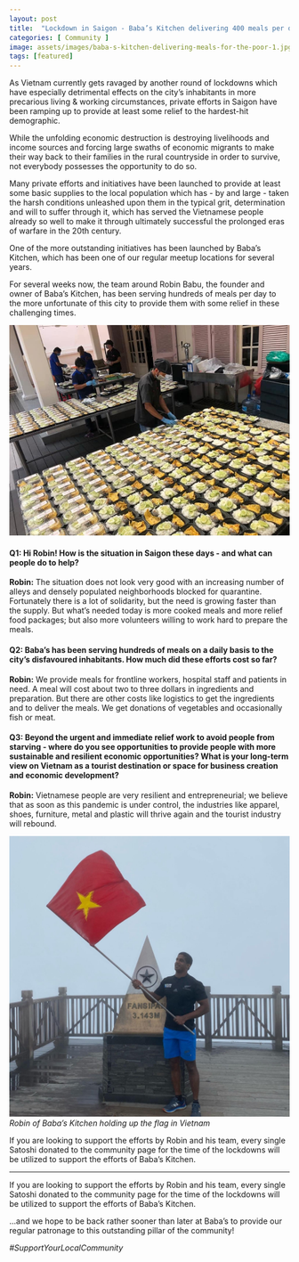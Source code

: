 ```yaml
---
layout: post
title:  "Lockdown in Saigon - Baba’s Kitchen delivering 400 meals per day for the poor (and how you can support them!)"
categories: [ Community ]
image: assets/images/baba-s-kitchen-delivering-meals-for-the-poor-1.jpg
tags: [featured]
---
```

As Vietnam currently gets ravaged by another round of lockdowns which have especially detrimental effects on the city’s inhabitants in more precarious living & working circumstances, private efforts in Saigon have been ramping up to provide at least some relief to the hardest-hit demographic.

While the unfolding economic destruction is destroying livelihoods and income sources and forcing large swaths of economic migrants to make their way back to their families in the rural countryside in order to survive, not everybody possesses the opportunity to do so.

Many private efforts and initiatives have been launched to provide at least some basic supplies to the local population which has - by and large - taken the harsh conditions unleashed upon them in the typical grit, determination and will to suffer through it, which has served the Vietnamese people already so well to make it through ultimately successful the prolonged eras of warfare in the 20th century.

One of the more outstanding initiatives has been launched by Baba’s Kitchen, which has been one of our regular meetup locations for several years.

For several weeks now, the team around Robin Babu, the founder and owner of Baba’s Kitchen, has been serving hundreds of meals per day to the more unfortunate of this city to provide them with some relief in these challenging times.

![](assets/images/baba-s-kitchen-delivering-meals-for-the-poor-1.jpg)

#### Q1: Hi Robin! How is the situation in Saigon these days - and what can people do to help?

**Robin:** The situation does not look very good with an increasing number of alleys and densely populated neighborhoods blocked for quarantine. Fortunately there is a lot of solidarity, but the need is growing faster than the supply.
But what’s needed today is more cooked meals and more relief food packages; but also more volunteers willing to work hard to prepare the meals.

#### Q2: Baba’s has been serving hundreds of meals on a daily basis to the city’s disfavoured inhabitants. How much did these efforts cost so far?

**Robin:** We provide meals for frontline workers, hospital staff and patients in need. A meal will cost about two to three dollars in ingredients and preparation. But there are other costs like logistics to get the ingredients and to deliver the meals.
We get donations of vegetables and occasionally fish or meat.

#### Q3: Beyond the urgent and immediate relief work to avoid people from starving - where do you see opportunities to provide people with more sustainable and resilient economic opportunities? What is your long-term view on Vietnam as a tourist destination or space for business creation and economic development?

**Robin:** Vietnamese people are very resilient and entrepreneurial; we believe that as soon as this pandemic is under control, the industries like apparel, shoes, furniture, metal and plastic will thrive again and the tourist industry will rebound.

![Robin of Baba’s Kitchen holding up the flag in Vietnam](assets/images/baba-s-kitchen-delivering-meals-for-the-poor-2.jpg)
*Robin of Baba’s Kitchen holding up the flag in Vietnam*

If you are looking to support the efforts by Robin and his team, every single Satoshi donated to the community page for the time of the lockdowns will be utilized to support the efforts of Baba’s Kitchen.

---

If you are looking to support the efforts by Robin and his team, every single Satoshi donated to the community page for the time of the lockdowns will be utilized to support the efforts of Baba’s Kitchen.

...and we hope to be back rather sooner than later at Baba’s to provide our regular patronage to this outstanding pillar of the community!

*\#SupportYourLocalCommunity*